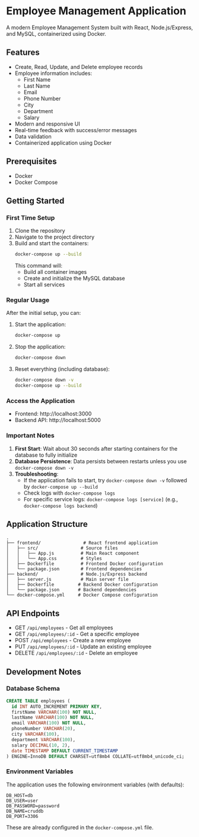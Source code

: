 # Employee Management Application

A modern Employee Management System built with React, Node.js/Express, and MySQL, containerized using Docker.

## Features

- Create, Read, Update, and Delete employee records
- Employee information includes:
  - First Name
  - Last Name
  - Email
  - Phone Number
  - City
  - Department
  - Salary
- Modern and responsive UI
- Real-time feedback with success/error messages
- Data validation
- Containerized application using Docker

## Prerequisites

- Docker
- Docker Compose

## Getting Started

### First Time Setup

1. Clone the repository
2. Navigate to the project directory
3. Build and start the containers:
   ```bash
   docker-compose up --build
   ```
   This command will:
   - Build all container images
   - Create and initialize the MySQL database
   - Start all services

### Regular Usage

After the initial setup, you can:

1. Start the application:
   ```bash
   docker-compose up
   ```

2. Stop the application:
   ```bash
   docker-compose down
   ```

3. Reset everything (including database):
   ```bash
   docker-compose down -v
   docker-compose up --build
   ```

### Access the Application

- Frontend: http://localhost:3000
- Backend API: http://localhost:5000

### Important Notes

1. **First Start**: Wait about 30 seconds after starting containers for the database to fully initialize
2. **Database Persistence**: Data persists between restarts unless you use `docker-compose down -v`
3. **Troubleshooting**:
   - If the application fails to start, try `docker-compose down -v` followed by `docker-compose up --build`
   - Check logs with `docker-compose logs`
   - For specific service logs: `docker-compose logs [service]` (e.g., `docker-compose logs backend`)

## Application Structure

```
.
├── frontend/                # React frontend application
│   ├── src/                # Source files
│   │   ├── App.js          # Main React component
│   │   └── App.css         # Styles
│   ├── Dockerfile          # Frontend Docker configuration
│   └── package.json        # Frontend dependencies
├── backend/                # Node.js/Express backend
│   ├── server.js           # Main server file
│   ├── Dockerfile         # Backend Docker configuration
│   └── package.json       # Backend dependencies
└── docker-compose.yml     # Docker Compose configuration
```

## API Endpoints

- GET `/api/employees` - Get all employees
- GET `/api/employees/:id` - Get a specific employee
- POST `/api/employees` - Create a new employee
- PUT `/api/employees/:id` - Update an existing employee
- DELETE `/api/employees/:id` - Delete an employee

## Development Notes

### Database Schema

```sql
CREATE TABLE employees (
  id INT AUTO_INCREMENT PRIMARY KEY,
  firstName VARCHAR(100) NOT NULL,
  lastName VARCHAR(100) NOT NULL,
  email VARCHAR(100) NOT NULL,
  phoneNumber VARCHAR(20),
  city VARCHAR(100),
  department VARCHAR(100),
  salary DECIMAL(10, 2),
  date TIMESTAMP DEFAULT CURRENT_TIMESTAMP
) ENGINE=InnoDB DEFAULT CHARSET=utf8mb4 COLLATE=utf8mb4_unicode_ci;
```

### Environment Variables

The application uses the following environment variables (with defaults):

```
DB_HOST=db
DB_USER=user
DB_PASSWORD=password
DB_NAME=cruddb
DB_PORT=3306
```

These are already configured in the `docker-compose.yml` file.
